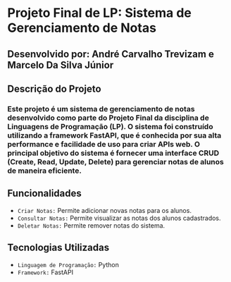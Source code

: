 # Projeto Final de LP: Sistema de Gerenciamento de Notas
## Desenvolvido por: André Carvalho Trevizam e Marcelo Da Silva Júnior
## Descrição do Projeto
### Este projeto é um sistema de gerenciamento de notas desenvolvido como parte do Projeto Final da disciplina de Linguagens de Programação (LP). O sistema foi construído utilizando a framework FastAPI, que é conhecida por sua alta performance e facilidade de uso para criar APIs web. O principal objetivo do sistema é fornecer uma interface CRUD (Create, Read, Update, Delete) para gerenciar notas de alunos de maneira eficiente.

## Funcionalidades
- `Criar Notas:` Permite adicionar novas notas para os alunos.
- `Consultar Notas:` Permite visualizar as notas dos alunos cadastrados.
- `Deletar Notas:` Permite remover notas do sistema.
## Tecnologias Utilizadas
- `Linguagem de Programação:` Python
- `Framework:` FastAPI
